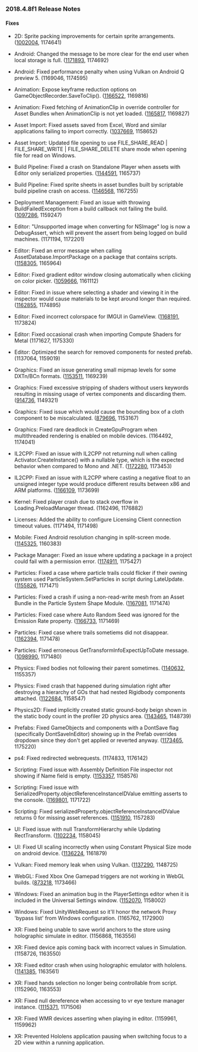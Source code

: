 ### 2018.4.8f1 Release Notes

#### Fixes

*   2D: Sprite packing improvements for certain sprite arrangements. ([1002004](https://issuetracker.unity3d.com/issues/sprite-packer-specific-set-of-sprites-are-packed-non-optimaly), 1174641)
    
*   Android: Changed the message to be more clear for the end user when local storage is full. ([1171893](https://issuetracker.unity3d.com/issues/custom-failed-to-extract-resources-needed-by-il2cpp-error-message-when-local-storage-is-full), 1174692)
    
*   Android: Fixed performance penalty when using Vulkan on Android Q preview 5. (1169046, 1174595)
    
*   Animation: Expose keyframe reduction options on GameObjectRecorder.SaveToClip(). ([1166522](https://issuetracker.unity3d.com/issues/unity-runs-out-of-ram-after-calling-gameobjectrecorder-dot-savetoclip-clip), 1169816)
    
*   Animation: Fixed fetching of AnimationClip in override controller for Asset Bundles when AnimationClip is not yet loaded. ([1165817](https://issuetracker.unity3d.com/issues/animation-absence-of-root-motion-when-gameobject-is-loaded-from-assest-bundle-and-override-controller-is-in-use), 1169827)
    
*   Asset Import: Fixed assets saved from Excel, Word and similar applications failing to import correctly. ([1037669](https://issuetracker.unity3d.com/issues/temp-files-generated-by-excel-or-similair-applications-fail-to-be-read-and-imported), 1158652)
    
*   Asset Import: Updated file opening to use FILE\_SHARE\_READ | FILE\_SHARE\_WRITE | FILE\_SHARE\_DELETE share mode when opening file for read on Windows.
    
*   Build Pipeline: Fixed a crash on Standalone Player when assets with Editor only serialized properties. ([1144591](https://issuetracker.unity3d.com/issues/number-if-unity-editor-serialized-properties-crash-standalone-player-when-architecture-is-x86-64), 1165737)
    
*   Build Pipeline: Fixed sprite sheets in asset bundles built by scriptable build pipeline crash on access. ([1146568](https://issuetracker.unity3d.com/issues/sprite-sheets-in-asset-bundles-built-by-scriptable-build-pipeline-crash-on-access), 1167255)
    
*   Deployment Management: Fixed an issue with throwing BuildFailedException from a build callback not failing the build. ([1097286](https://issuetracker.unity3d.com/issues/build-does-not-fail-when-using-buildfailedexception), 1159247)
    
*   Editor: "Unsupported image when converting for NSImage" log is now a DebugAssert, which will prevent the assert from being logged on build machines. (1171194, 1172201)
    
*   Editor: Fixed an error message when calling AssetDatabase.ImportPackage on a package that contains scripts. ([1158305](https://issuetracker.unity3d.com/issues/assetdatabase-dot-importpackage-throws-an-error-when-importing-a-unity-package-with-a-script-inside-of-it), 1165964)
    
*   Editor: Fixed gradient editor window closing automatically when clicking on color picker. ([1059666](https://issuetracker.unity3d.com/issues/gradient-editor-window-closes-automatically-when-clicking-on-color-picker), 1161112)
    
*   Editor: Fixed in issue where selecting a shader and viewing it in the inspector would cause materials to be kept around longer than required. ([1162855](https://issuetracker.unity3d.com/issues/material-leak-with-a-custom-render-pipeline-when-selecting-a-shader-in-the-project-view-and-having-the-inspector-window-open), 1174895)
    
*   Editor: Fixed incorrect colorspace for IMGUI in GameView. ([1168191](https://issuetracker.unity3d.com/issues/gui-dot-drawtexture-is-too-bright-slash-washed-out-when-color-space-is-set-to-linear-mode), 1173824)
    
*   Editor: Fixed occasional crash when importing Compute Shaders for Metal (1171627, 1175330)
    
*   Editor: Optimized the search for removed components for nested prefab. (1137064, 1159019)
    
*   Graphics: Fixed an issue generating small mipmap levels for some DXTn/BCn formats. ([1153511](https://issuetracker.unity3d.com/issues/dxt1-slash-bc7-texture-compressed-incorrectly-on-2x2-mip-pc-windows-dx11), 1169239)
    
*   Graphics: Fixed excessive stripping of shaders without users keywords resulting in missing usage of vertex components and discarding them. ([914736](https://issuetracker.unity3d.com/issues/meshes-lose-vertex-color-in-builds-with-static-batching-enabled-when-certain-shaders-are-present-in-the-scene), 1149321)
    
*   Graphics: Fixed issue which would cause the bounding box of a cloth component to be miscalculated. ([879696](https://issuetracker.unity3d.com/issues/adding-cloth-component-to-skinnedmeshrenderer-changes-bounds), 1153167)
    
*   Graphics: Fixed rare deadlock in CreateGpuProgram when multithreaded rendering is enabled on mobile devices. (1164492, 1174041)
    
*   IL2CPP: Fixed an issue with IL2CPP not returning null when calling Activator.CreateInstance() with a nullable type, which is the expected behavior when compared to Mono and .NET. ([1172280](https://issuetracker.unity3d.com/issues/android-activator-dot-createinstance-type-behaves-differently-with-nullable-types-on-mono-and-il2cpp), 1173453)
    
*   IL2CPP: Fixed an issue with IL2CPP where casting a negative float to an unsigned integer type would produce different results between x86 and ARM platforms. ([1166109](https://issuetracker.unity3d.com/issues/inconsistent-results-when-casting-a-negative-float-to-uint), 1173699)
    
*   Kernel: Fixed player crash due to stack overflow in Loading.PreloadManager thread. (1162496, 1176882)
    
*   Licenses: Added the ability to configure Licensing Client connection timeout values. (1171494, 1171498)
    
*   Mobile: Fixed Android resolution changing in split-screen mode. ([1145325](https://issuetracker.unity3d.com/issues/android-ui-elements-get-stretched-after-changing-the-orientation-of-android-device-in-split-screen-mode), 1160383)
    
*   Package Manager: Fixed an issue where updating a package in a project could fail with a permission error. ([1174911](https://issuetracker.unity3d.com/issues/osx-package-manifest-is-not-editable-due-to-permission-errors), 1175427)
    
*   Particles: Fixed a case where particle trails could flicker if their owning system used ParticleSystem.SetParticles in script during LateUpdate. ([1155826](https://issuetracker.unity3d.com/issues/particlesystem-trails-cause-artefacts-when-using-setparticles-in-lateupdate-and-particle-gets-destroyed), 1171471)
    
*   Particles: Fixed a crash if using a non-read-write mesh from an Asset Bundle in the Particle System Shape Module. ([1167081](https://issuetracker.unity3d.com/issues/editor-crashes-in-trianglearea3d-when-instantiating-a-particlesystem-prefab-reference-to-a-non-readable-mesh-in-an-assetbundle), 1171474)
    
*   Particles: Fixed case where Auto Random Seed was ignored for the Emission Rate property. ([1166733](https://issuetracker.unity3d.com/issues/shuriken-auto-random-seed-doesnt-work-for-random-emission-rate-between-constants-or-curves), 1171469)
    
*   Particles: Fixed case where trails sometiems did not disappear. ([1162394](https://issuetracker.unity3d.com/issues/particle-system-trails-do-not-die-after-particles-die-when-instantiating-large-quantity-of-particle-systems-for-20-plus-seconds), 1171478)
    
*   Particles: Fixed erroneous GetTransformInfoExpectUpToDate message. ([1098990](https://issuetracker.unity3d.com/issues/lwrp-instantiating-particle-system-prefabs-with-ienumerator-produces-errors), 1171480)
    
*   Physics: Fixed bodies not following their parent sometimes. ([1140632](https://issuetracker.unity3d.com/issues/ontriggerenter-is-called-inconsistently-when-moving-a-trigger-via-input-key-press-with-addforce), 1155357)
    
*   Physics: Fixed crash that happened during simulation right after destroying a hierarchy of GOs that had nested Rigidbody components attached. ([1122684](https://issuetracker.unity3d.com/issues/crash-in-physics-physicsmanager-simulate), 1158547)
    
*   Physics2D: Fixed implicitly created static ground-body beign shown in the static body count in the profiler 2D physics area. ([1143465](https://issuetracker.unity3d.com/issues/profiler-shows-1-static-body-under-physics-2d-when-profiling-an-empty-scene), 1148739)
    
*   Prefabs: Fixed GameObjects and components with a DontSave flag (specifically DontSaveInEditor) showing up in the Prefab overrides dropdown since they don't get applied or reverted anyway. ([1173465](https://issuetracker.unity3d.com/issues/child-gameobjects-with-hideanddontsave-flag-appear-as-overrides-on-prefab-instances), 1175220)
    
*   ps4: Fixed redirected webrequests. (1174833, 1176142)
    
*   Scripting: Fixed issue with Assembly Definition File inspector not showing if Name field is empty. ([1153357](https://issuetracker.unity3d.com/issues/assembly-definition-breaks-inspector-without-the-ability-to-fix-it-manually-when-its-name-is-set-to-none), 1158576)
    
*   Scripting: Fixed issue with SerializedProperty.objectReferenceInstanceIDValue emitting asserts to the console. ([1169801](https://issuetracker.unity3d.com/issues/serializedproperty-dot-objectreferenceinstanceidvalue-asserts-if-update-has-been-called-for-the-serialized-object), 1171722)
    
*   Scripting: Fixed serializedProperty.objectReferenceInstanceIDValue returns 0 for missing asset references. ([1151910](https://issuetracker.unity3d.com/issues/serializedproperty-dot-objectreferenceinstanceidvalue-returns-0-for-missing-asset-references), 1157283)
    
*   UI: Fixed issue with null TransformHierarchy while Updating RectTransform. ([1102234](https://issuetracker.unity3d.com/issues/crash-on-transform-gettransformaccess-when-building-list-of-referenced-assemblies-to-the-android), 1158045)
    
*   UI: Fixed UI scaling incorrectly when using Constant Physical Size mode on android device. ([1136224](https://issuetracker.unity3d.com/issues/android-ui-scales-incorrectly-when-using-constant-physical-size-mode-on-android-device), 1161879)
    
*   Vulkan: Fixed memory leak when using Vulkan. ([1137290](https://issuetracker.unity3d.com/issues/vulkan-memory-leak-is-present-when-using-postprocesslayer-in-an-android-build), 1148725)
    
*   WebGL: Fixed Xbox One Gamepad triggers are not working in WebGL builds. ([873218](https://issuetracker.unity3d.com/issues/xbox-one-gamepad-triggers-are-not-working-in-webgl-builds), 1173466)
    
*   Windows: Fixed an animation bug in the PlayerSettings editor when it is included in the Universal Settings window. ([1152070](https://issuetracker.unity3d.com/issues/default-screen-width-and-height-fields-hang-for-a-moment-when-clicking-on-default-is-native-resolution-checkbox), 1158002)
    
*   Windows: Fixed UnityWebRequest so it'll honor the network Proxy 'bypass list' from Windows configuration. (1165762, 1172900)
    
*   XR: Fixed being unable to save world anchors to the store using holographic simulate in editor. (1156868, 1163556)
    
*   XR: Fixed device apis coming back with incorrect values in Simulation. (1158726, 1163550)
    
*   XR: Fixed editor crash when using holographic emulator with hololens. ([1141385](https://issuetracker.unity3d.com/issues/editor-crash-when-using-holographic-emulator-with-hololens), 1163561)
    
*   XR: Fixed hands selection no longer being controllable from script. (1152960, 1163553)
    
*   XR: Fixed null dereference when accessing to vr eye texture manager instance. ([1115371](https://issuetracker.unity3d.com/issues/xr-windowsmr-project-crashes-when-enabling-xrsettings-for-a-second-time), 1171506)
    
*   XR: Fixed WMR devices asserting when playing in editor. (1159961, 1159962)
    
*   XR: Prevented Hololens application pausing when switching focus to a 2D view within a running application.